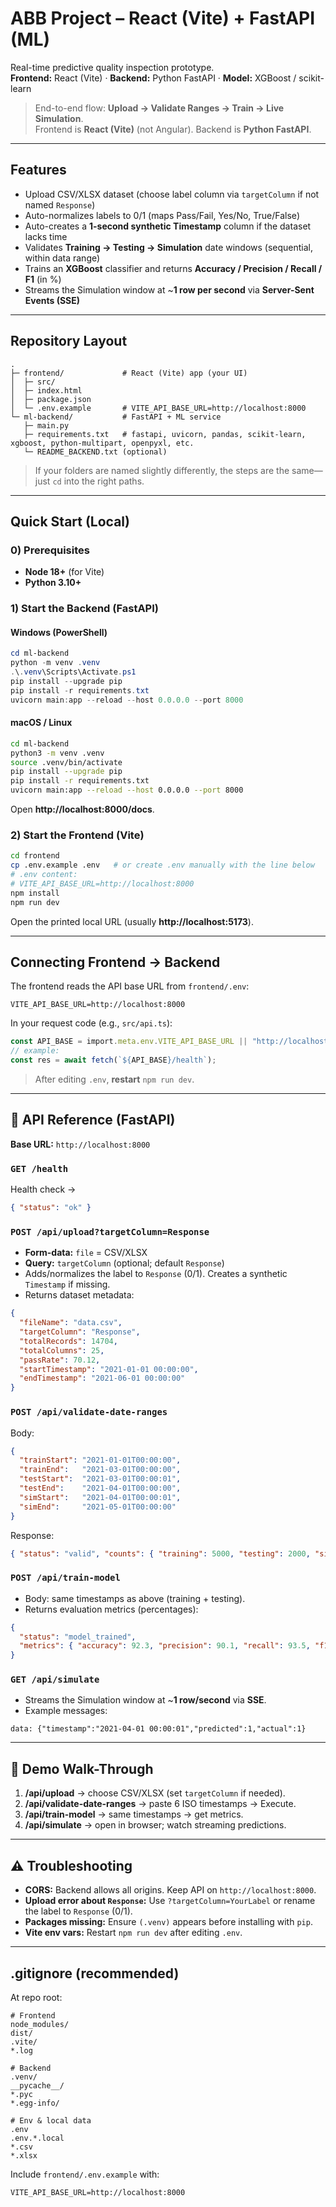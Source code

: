 # ABB Project – React (Vite) + FastAPI (ML)

Real-time predictive quality inspection prototype.  
**Frontend:** React (Vite) · **Backend:** Python FastAPI · **Model:** XGBoost / scikit-learn

> End-to-end flow: **Upload → Validate Ranges → Train → Live Simulation**.  
> Frontend is **React (Vite)** (not Angular). Backend is **Python FastAPI**.

---

##  Features
- Upload CSV/XLSX dataset (choose label column via `targetColumn` if not named `Response`)
- Auto-normalizes labels to 0/1 (maps Pass/Fail, Yes/No, True/False)
- Auto-creates a **1-second synthetic Timestamp** column if the dataset lacks time
- Validates **Training → Testing → Simulation** date windows (sequential, within data range)
- Trains an **XGBoost** classifier and returns **Accuracy / Precision / Recall / F1** (in %)
- Streams the Simulation window at ~**1 row per second** via **Server-Sent Events (SSE)**

---

## Repository Layout

```
.
├─ frontend/             # React (Vite) app (your UI)
│  ├─ src/
│  ├─ index.html
│  ├─ package.json
│  └─ .env.example       # VITE_API_BASE_URL=http://localhost:8000
└─ ml-backend/           # FastAPI + ML service
   ├─ main.py
   ├─ requirements.txt   # fastapi, uvicorn, pandas, scikit-learn, xgboost, python-multipart, openpyxl, etc.
   └─ README_BACKEND.txt (optional)
```

> If your folders are named slightly differently, the steps are the same—just `cd` into the right paths.

---

## Quick Start (Local)

### 0) Prerequisites
- **Node 18+** (for Vite)
- **Python 3.10+**

### 1) Start the **Backend** (FastAPI)

#### Windows (PowerShell)
```powershell
cd ml-backend
python -m venv .venv
.\.venv\Scripts\Activate.ps1
pip install --upgrade pip
pip install -r requirements.txt
uvicorn main:app --reload --host 0.0.0.0 --port 8000
```

#### macOS / Linux
```bash
cd ml-backend
python3 -m venv .venv
source .venv/bin/activate
pip install --upgrade pip
pip install -r requirements.txt
uvicorn main:app --reload --host 0.0.0.0 --port 8000
```

Open **http://localhost:8000/docs**.

### 2) Start the **Frontend** (Vite)

```bash
cd frontend
cp .env.example .env   # or create .env manually with the line below
# .env content:
# VITE_API_BASE_URL=http://localhost:8000
npm install
npm run dev
```

Open the printed local URL (usually **http://localhost:5173**).

---

## Connecting Frontend → Backend

The frontend reads the API base URL from `frontend/.env`:

```
VITE_API_BASE_URL=http://localhost:8000
```

In your request code (e.g., `src/api.ts`):
```ts
const API_BASE = import.meta.env.VITE_API_BASE_URL || "http://localhost:8000";
// example:
const res = await fetch(`${API_BASE}/health`);
```

> After editing `.env`, **restart** `npm run dev`.

---

## 📡 API Reference (FastAPI)

**Base URL:** `http://localhost:8000`

### `GET /health`
Health check →
```json
{ "status": "ok" }
```

### `POST /api/upload?targetColumn=Response`
- **Form-data:** `file` = CSV/XLSX
- **Query:** `targetColumn` (optional; default `Response`)
- Adds/normalizes the label to `Response` (0/1). Creates a synthetic `Timestamp` if missing.
- Returns dataset metadata:
```json
{
  "fileName": "data.csv",
  "targetColumn": "Response",
  "totalRecords": 14704,
  "totalColumns": 25,
  "passRate": 70.12,
  "startTimestamp": "2021-01-01 00:00:00",
  "endTimestamp": "2021-06-01 00:00:00"
}
```

### `POST /api/validate-date-ranges`
Body:
```json
{
  "trainStart": "2021-01-01T00:00:00",
  "trainEnd":   "2021-03-01T00:00:00",
  "testStart":  "2021-03-01T00:00:01",
  "testEnd":    "2021-04-01T00:00:00",
  "simStart":   "2021-04-01T00:00:01",
  "simEnd":     "2021-05-01T00:00:00"
}
```
Response:
```json
{ "status": "valid", "counts": { "training": 5000, "testing": 2000, "simulation": 3000 } }
```

### `POST /api/train-model`
- Body: same timestamps as above (training + testing).  
- Returns evaluation metrics (percentages):
```json
{
  "status": "model_trained",
  "metrics": { "accuracy": 92.3, "precision": 90.1, "recall": 93.5, "f1Score": 91.8 }
}
```

### `GET /api/simulate`
- Streams the Simulation window at ~**1 row/second** via **SSE**.
- Example messages:
```
data: {"timestamp":"2021-04-01 00:00:01","predicted":1,"actual":1}
```

---

## 🧪 Demo Walk-Through
1. **/api/upload** → choose CSV/XLSX (set `targetColumn` if needed).  
2. **/api/validate-date-ranges** → paste 6 ISO timestamps → Execute.  
3. **/api/train-model** → same timestamps → get metrics.  
4. **/api/simulate** → open in browser; watch streaming predictions.

---

## ⚠️ Troubleshooting
- **CORS:** Backend allows all origins. Keep API on `http://localhost:8000`.  
- **Upload error about `Response`:** Use `?targetColumn=YourLabel` or rename the label to `Response` (0/1).  
- **Packages missing:** Ensure `(.venv)` appears before installing with `pip`.  
- **Vite env vars:** Restart `npm run dev` after editing `.env`.

---

## .gitignore (recommended)
At repo root:

```gitignore
# Frontend
node_modules/
dist/
.vite/
*.log

# Backend
.venv/
__pycache__/
*.pyc
*.egg-info/

# Env & local data
.env
.env.*.local
*.csv
*.xlsx
```

Include `frontend/.env.example` with:
```
VITE_API_BASE_URL=http://localhost:8000
```
